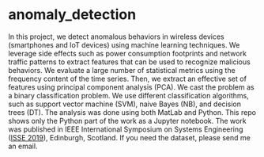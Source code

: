 # anomaly_detection

In this project, we detect anomalous behaviors in wireless devices (smartphones and IoT devices) using machine learning techniques. We leverage side effects such as power consumption footprints and network traffic patterns to extract features that can be used to recognize malicious behaviors. We evaluate a large number of statistical metrics using the frequency content of the time series. Then, we extract an effective set of features using principal component analysis (PCA). We cast the problem as a binary classification problem. We use different classification algorithms, such as support vector machine (SVM), naive Bayes (NB), and decision trees (DT). The analysis was done using both MatLab and Python. This repo shows only the Python part of the work as a Jupyter notebook. The work was published in IEEE International Symposium on Systems Engineering (<a href="https://doi.org/10.1109/ISSE46696.2019.8984518" class="mw-redirect" title="ISSE 2019">ISSE 2019</a>), Edinburgh, Scotland. If you need the dataset, please send me an email.
